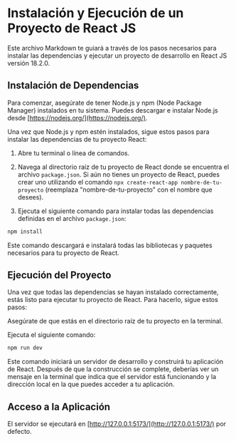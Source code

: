 # Instalación y Ejecución de un Proyecto de React JS

Este archivo Markdown te guiará a través de los pasos necesarios para instalar las dependencias y ejecutar un proyecto de desarrollo en React JS versión 18.2.0.

## Instalación de Dependencias

Para comenzar, asegúrate de tener Node.js y npm (Node Package Manager) instalados en tu sistema. Puedes descargar e instalar Node.js desde [https://nodejs.org/](https://nodejs.org/).

Una vez que Node.js y npm estén instalados, sigue estos pasos para instalar las dependencias de tu proyecto React:

1. Abre tu terminal o línea de comandos.

2. Navega al directorio raíz de tu proyecto de React donde se encuentra el archivo `package.json`. Si aún no tienes un proyecto de React, puedes crear uno utilizando el comando `npx create-react-app nombre-de-tu-proyecto` (reemplaza "nombre-de-tu-proyecto" con el nombre que desees).

3. Ejecuta el siguiente comando para instalar todas las dependencias definidas en el archivo `package.json`:

```bash
npm install
```

Este comando descargará e instalará todas las bibliotecas y paquetes necesarios para tu proyecto de React.

## Ejecución del Proyecto
Una vez que todas las dependencias se hayan instalado correctamente, estás listo para ejecutar tu proyecto de React. Para hacerlo, sigue estos pasos:

Asegúrate de que estás en el directorio raíz de tu proyecto en la terminal.

Ejecuta el siguiente comando:	

```bash
npm run dev
```
Este comando iniciará un servidor de desarrollo y construirá tu aplicación de React. Después de que la construcción se complete, deberías ver un mensaje en la terminal que indica que el servidor está funcionando y la dirección local en la que puedes acceder a tu aplicación.

## Acceso a la Aplicación

El servidor se ejecutará en [http://127.0.0.1:5173/](http://127.0.0.1:5173/) por defecto.
